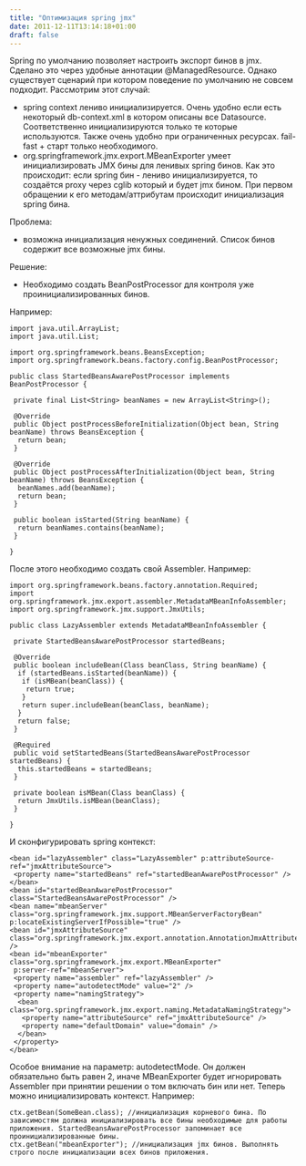 ```yaml
---
title: "Оптимизация spring jmx"
date: 2011-12-11T13:14:18+01:00
draft: false
---
```

Spring по умолчанию позволяет настроить экспорт бинов в jmx. Сделано это через удобные аннотации @ManagedResource. Однако существует сценарий при котором поведение по умолчанию не совсем подходит. Рассмотрим этот случай:

  * spring context лениво инициализируется. Очень удобно если есть некоторый db-context.xml в котором описаны все Datasource. Соответственно инициализируются только те которые используются. Также очень удобно при ограниченных ресурсах. fail-fast + старт только необходимого.
  * org.springframework.jmx.export.MBeanExporter умеет инициализировать JMX бины для ленивых spring бинов. Как это происходит: если spring бин - лениво инициализируется, то создаётся proxy через cglib который и будет jmx бином. При первом обращении к его методам/аттрибутам происходит инициализация spring бина.
  
Проблема:

  * возможна инициализация ненужных соединений. Список бинов содержит все возможные jmx бины.
  
Решение:

  * Необходимо создать BeanPostProcessor для контроля уже проинициализированных бинов. 
  
Например:
  
	import java.util.ArrayList;  
	import java.util.List;  
	  
	import org.springframework.beans.BeansException;  
	import org.springframework.beans.factory.config.BeanPostProcessor;  
	  
	public class StartedBeansAwarePostProcessor implements BeanPostProcessor {  
	  
	 private final List<String> beanNames = new ArrayList<String>();  
	  
	 @Override  
	 public Object postProcessBeforeInitialization(Object bean, String beanName) throws BeansException {  
	  return bean;  
	 }  
	  
	 @Override  
	 public Object postProcessAfterInitialization(Object bean, String beanName) throws BeansException {  
	  beanNames.add(beanName);  
	  return bean;  
	 }  
	   
	 public boolean isStarted(String beanName) {  
	  return beanNames.contains(beanName);  
	 }  
	  
	} 
	
После этого необходимо создать свой Assembler. Например:

	import org.springframework.beans.factory.annotation.Required;  
	import org.springframework.jmx.export.assembler.MetadataMBeanInfoAssembler;  
	import org.springframework.jmx.support.JmxUtils;  
	  
	public class LazyAssembler extends MetadataMBeanInfoAssembler {  
	  
	 private StartedBeansAwarePostProcessor startedBeans;  
	  
	 @Override  
	 public boolean includeBean(Class beanClass, String beanName) {  
	  if (startedBeans.isStarted(beanName)) {  
	   if (isMBean(beanClass)) {  
	    return true;  
	   }  
	   return super.includeBean(beanClass, beanName);  
	  }  
	  return false;  
	 }  
	  
	 @Required  
	 public void setStartedBeans(StartedBeansAwarePostProcessor startedBeans) {  
	  this.startedBeans = startedBeans;  
	 }  
	  
	 private boolean isMBean(Class beanClass) {  
	  return JmxUtils.isMBean(beanClass);  
	 }  
	  
	} 
	
И сконфигурировать spring контекст:

	<bean id="lazyAssembler" class="LazyAssembler" p:attributeSource-ref="jmxAttributeSource">  
	 <property name="startedBeans" ref="startedBeanAwarePostProcessor" />  
	</bean>  
	<bean id="startedBeanAwarePostProcessor" class="StartedBeansAwarePostProcessor" />  
	<bean name="mbeanServer" class="org.springframework.jmx.support.MBeanServerFactoryBean" p:locateExistingServerIfPossible="true" />  
	<bean id="jmxAttributeSource" class="org.springframework.jmx.export.annotation.AnnotationJmxAttributeSource" />  
	<bean id="mbeanExporter" class="org.springframework.jmx.export.MBeanExporter"  
	 p:server-ref="mbeanServer">  
	 <property name="assembler" ref="lazyAssembler" />  
	 <property name="autodetectMode" value="2" />  
	 <property name="namingStrategy">  
	  <bean class="org.springframework.jmx.export.naming.MetadataNamingStrategy">  
	   <property name="attributeSource" ref="jmxAttributeSource" />  
	   <property name="defaultDomain" value="domain" />  
	  </bean>  
	 </property>  
	</bean> 
	
Особое внимание на параметр: autodetectMode. Он должен обязательно быть равен 2, иначе MBeanExporter будет игнорировать Assembler при принятии решении о том включать бин или нет. Теперь можно инициализировать контекст. Например:

	ctx.getBean(SomeBean.class); //инициализация корневого бина. По зависимостям должна инициализировать все бины необходимые для работы приложения. StartedBeansAwarePostProcessor запоминает все проинициализированные бины.  
	ctx.getBean("mbeanExporter"); //инициализация jmx бинов. Выполнять строго после инициализации всех бинов приложения.
